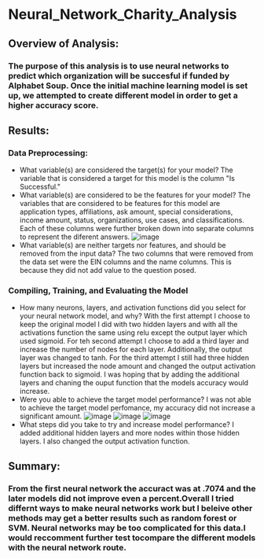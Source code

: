 # Neural_Network_Charity_Analysis
## Overview of Analysis:
### The purpose of this analysis is to use neural networks to predict which organization will be succesful if funded by Alphabet Soup. Once the initial machine learning model is set up, we attempted to create different model in order to get a higher accuracy score.
## Results:
### Data Preprocessing:
* What variable(s) are considered the target(s) for your model?
The variable that is considered a target for this model is the column "Is Successful."
* What variable(s) are considered to be the features for your model?
The variables that are considered to be features for this model are application types, affiliations, ask amount, special considerations, income amount, status, organizations, use cases, and classifications. Each of these columns were further broken down into separate columns to represent the diferent answers.
![image](https://user-images.githubusercontent.com/112527054/216475674-d515d689-7853-4b06-9a69-94b8905b68ee.png)
* What variable(s) are neither targets nor features, and should be removed from the input data?
The two columns that were removed from the data set were the EIN columns and the name columns. This is because they did not add value to the question posed.
### Compiling, Training, and Evaluating the Model
* How many neurons, layers, and activation functions did you select for your neural network model, and why?
With the first attempt I choose to keep the original model I did with two hidden layers and with all the activations function the same using relu except the output layer which used sigmoid. For teh second attempt I choose to add a third layer and increase the number of nodes for each layer. Additionally, the output layer was changed to tanh. For the third attempt I still had three hidden layers but increased the node amount and changed the output  activation function back to sigmoid. I was hoping that by adding the additional layers and chaning the ouput function that the models accuracy would increase.
* Were you able to achieve the target model performance?
I was not able to achieve the target model perfomance, my accuracy did not increase a significant amount.
![image](https://user-images.githubusercontent.com/112527054/216475783-95a4dbe3-4a85-42bf-a07a-225333061cf0.png)
![image](https://user-images.githubusercontent.com/112527054/216475834-274a7c8a-01cc-410b-b5ec-b6d738b62166.png)
![image](https://user-images.githubusercontent.com/112527054/216475889-92488d50-4eee-4f7f-888a-3e041cb77aef.png)
* What steps did you take to try and increase model performance?
I added additional hidden layers and more nodes within those hidden layers. I also changed the output activation function.
## Summary:
### From the first neural network the accuract was at .7074 and the later models did not improve even a percent.Overall I tried differnt ways to make neural networks work but I beleive other methods may get a better results such as random forest or SVM. Neural networks may be too complicated for this data.I would reccomment further test tocompare the different models with the neural network route.
